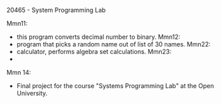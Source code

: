 20465 - System Programming Lab

Mmn11:
 *  this program converts decimal number to binary.
Mmn12:
  *  program that picks a random name out of list of 30 names.
Mmn22:
  * calculator, performs algebra set calculations.
Mmn23:
  * 
Mmn 14:
  * Final project for the course "Systems Programming Lab" at the Open University.
